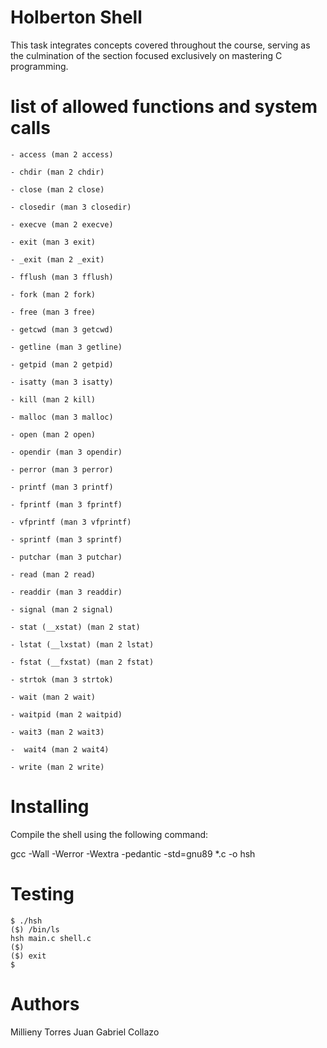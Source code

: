 # Holberton Shell

This task integrates concepts covered throughout the course, serving as the culmination of the section focused exclusively on mastering C programming.

# list of allowed functions and system calls

	- access (man 2 access) 

	- chdir (man 2 chdir)

	- close (man 2 close)

	- closedir (man 3 closedir)

	- execve (man 2 execve)

	- exit (man 3 exit)

	- _exit (man 2 _exit)

	- fflush (man 3 fflush)

	- fork (man 2 fork)

	- free (man 3 free)

	- getcwd (man 3 getcwd)

	- getline (man 3 getline)

	- getpid (man 2 getpid)

	- isatty (man 3 isatty)

	- kill (man 2 kill)

	- malloc (man 3 malloc)

	- open (man 2 open)

	- opendir (man 3 opendir)

	- perror (man 3 perror)

	- printf (man 3 printf)

	- fprintf (man 3 fprintf)

	- vfprintf (man 3 vfprintf)

	- sprintf (man 3 sprintf)

	- putchar (man 3 putchar)

	- read (man 2 read)

	- readdir (man 3 readdir)

	- signal (man 2 signal)

	- stat (__xstat) (man 2 stat)

	- lstat (__lxstat) (man 2 lstat)

	- fstat (__fxstat) (man 2 fstat)

	- strtok (man 3 strtok)

	- wait (man 2 wait)

	- waitpid (man 2 waitpid)

	- wait3 (man 2 wait3)

	-  wait4 (man 2 wait4)

	- write (man 2 write)


# Installing

Compile the shell using the following command:

gcc -Wall -Werror -Wextra -pedantic -std=gnu89 *.c -o hsh

# Testing

	$ ./hsh
	($) /bin/ls
	hsh main.c shell.c
	($)
	($) exit
	$

# Authors

Millieny Torres
Juan Gabriel Collazo
